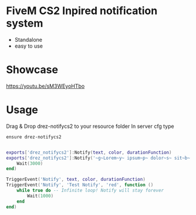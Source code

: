 # FiveM CS2 Inpired notification system
- Standalone
- easy to use

# Showcase
https://youtu.be/sM3WEyoHTbo

# Usage
Drag & Drop drez-notifycs2 to your resource folder
In server cfg type
```
ensure drez-notifycs2
```

```lua

exports['drez_notifycs2']:Notify(text, color, durationFunction)
exports['drez_notifycs2']:Notify('~g~Lorem~y~ ipsum~p~ dolor~s~ sit~b~ amet\n~r~consectetur~c~ adipiscing~w~ elit', 'grey', function ()
    Wait(3000)
end)

TriggerEvent('Notify', text, color, durationFunction)
TriggerEvent('Notify', 'Test Notify', 'red', function ()
    while true do -- Infinite loop! Notify will stay forever
        Wait(1000)
    end
end)
```